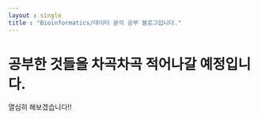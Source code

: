```yaml
---
layout : single
title : "Bioinformatics/데이터 분석 공부 블로그입니다."
---
```

# 공부한 것들을 차곡차곡 적어나갈 예정입니다.

열심히 해보겠습니다!!

